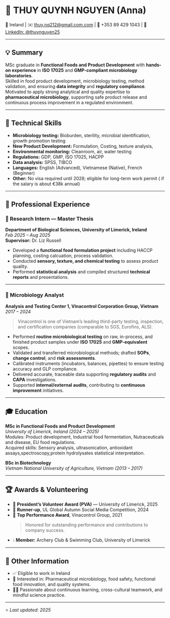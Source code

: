 # 🌿 THUY QUYNH NGUYEN (Anna)

📍 Ireland | ✉️ [thuy.nq212@gmail.com.com](mailto:thuy.nq212@gmail.com)   | 📱 +353 89 429 1043 | 🔗 [LinkedIn: @thuynguyen25](https://www.linkedin.com/in/thuynguyen25)


---

## 💡 Summary

MSc graduate in **Functional Foods and Product Development** with  **hands- on  experience** in **ISO 17025** and **GMP-compliant microbiology laboratories**.  
Skilled in food product development, microbiology testing, method validation, and ensuring **data integrity** and **regulatory compliance**.  
Motivated to apply strong analytical and quality expertise to **pharmaceutical microbiology**, supporting safe product release and continuous process improvement in a regulated environment.

---

## 🧫 Technical Skills

- **Microbiology testing:** Bioburden, sterility, microbial identification, growth promotion testing
- **New Product Development:** Formulation, Costing, texture analysis, 
- **Environmental monitoring:** Cleanroom, air, water testing  
- **Regulations:** GDP, GMP, ISO 17025, HACPP 
- **Data analysis:** SPSS, TIBCO  
- **Languages:** English (Advanced), Vietnamese (Native), French (Beginner)  
- **Other:** No visa required until 2028; eligible for long-term work permit ( if the salary is about €38k annual)

---

## 💼 Professional Experience

### 🧪 Research Intern — Master Thesis  
**Department of Biological Sciences, University of Limerick, Ireland**  
_Feb 2025 – Aug 2025_  
**Supervisor:** Dr. Liz Russell  

- Developed a **functional food formulation project** including HACCP planning, costing calcuation,  process validation.  
- Conducted **sensory, texture, and chemical testing** to assess product quality.  
- Performed **statistical analysis** and compiled structured **technical reports** and presentations.  

---

### 🧫 Microbiology Analyst  
**Analysis and Testing Center 1, Vinacontrol Corporation Group, Vietnam**  
_2017 – 2024_  

> Vinacontrol is one of Vietnam’s leading third-party testing, inspection, and certification companies (comparable to SGS, Eurofins, ALS).

- Performed **routine microbiological testing** on raw, in-process, and finished product samples under **ISO 17025** and **GMP-equivalent** scopes.  
- Validated and transferred microbiological methods; drafted **SOPs**, **change control**, and **risk assessments**.  
- Calibrated instruments (incubators, balances, pipettes) to ensure testing accuracy and GLP compliance.  
- Delivered accurate, traceable data supporting **regulatory audits** and **CAPA** investigations.  
- Supported **internal/external audits**, contributing to **continuous improvement** initiatives.  

---

## 🎓 Education

**MSc in Functional Foods and Product Development**  
_University of Limerick, Ireland (2024 – 2025)_  
Modules: Product development, Industrial food fermentation, Nutraceuticals and disease, EU food regulations.  
Acquired skills: Sensory analysis, ultrasonication, antioxidant assays,spectroscopy,protein hydrolysates statistical interpretation.  

**BSc in Biotechnology**  
_Vietnam National University of Agriculture, Vietnam (2013 – 2017)_

---

## 🏆 Awards & Volunteering

- 🥇 **President’s Volunteer Award (PVA)** — University of Limerick, 2025  
- 🥈 **Runner-up**, UL Global Autumn Social Media Competition, 2024  
- 🌟 **Top Performance Award**, Vinacontrol Group, 2021  
  > Honored for outstanding performance and contributions to company success.  
- 💧 **Member:** Archery Club & Swimming Club, University of Limerick

---

## 💬 Other Information

- ✅ Eligible to work in Ireland  
- 💼 Interested in: Pharmaceutical microbiology, food safety, functional food innovation, and quality systems.  
- 🧘‍♀️ Passionate about continuous learning, cross-cultural teamwork, and mindful science practice.

---

⭐ _Last updated: 2025_  
